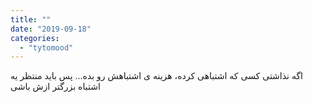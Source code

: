 ```yaml
---
title: ""
date: "2019-09-18"
categories: 
  - "tytomood"
---
```


اگه نذاشتی کسی که اشتباهی کرده، هزینه ی اشتباهش رو بده... پس باید منتظر یه اشتباه بزرگتر ازش باشی
